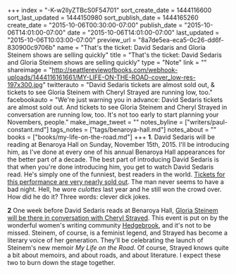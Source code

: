 +++
index = "-K-w2llyZTBcS0F54701"
sort_create_date = 1444116600
sort_last_updated = 1444150980
sort_publish_date = 1444165260
create_date = "2015-10-06T00:30:00-07:00"
publish_date = "2015-10-06T14:01:00-07:00"
date = "2015-10-06T14:01:00-07:00"
last_updated = "2015-10-06T10:03:00-07:00"
preview_url = "8a7de5ea-eca5-0c26-dd6f-830900c9706b"
name = "That's the ticket: David Sedaris and Gloria Steinem shows are selling quickly"
title = "That's the ticket: David Sedaris and Gloria Steinem shows are selling quickly"
type = "Note"
link = ""
shareimage = "http://seattlereviewofbooks.com/webhook-uploads/1444116161661/MY-LIFE-ON-THE-ROAD-cover_low-res-197x300.jpg"
twitterauto = "David Sedaris tickets are almost sold out, & tickets to see Gloria Steinem with Cheryl Strayed are running low, too."
facebookauto = "We're just warning you in advance: David Sedaris tickets are almost sold out. And tickets to see Gloria Steinem and Cheryl Strayed in conversation are running low, too. It's not too early to start planning your Novembers, people."
make_image_tweet = ""
notes_byline = ["writers/paul-constant.md"]
tags_notes = ["tags/benaroya-hall.md"]
notes_about = ""
books = ["books/my-life-on-the-road.md"]
+++
**1**. David Sedaris will be reading at Benaroya Hall on Sunday, November 15th, 2015. I'll be introducing him, as I've done at every one of his annual Benaroya Hall appearances for the better part of a decade. The best part of introducing David Sedaris is that when you're done introducing him, you get to watch David Sedaris read. He's simply one of the funniest, best readers in the world. [Tickets for this performance are very nearly sold out](http://www.seattlesymphony.org/concerttickets/calendar/2015-2016/concerts/benaroyahall/david-sedaris). The man never seems to have a bad night. Hell, he wore *culottes* last year and he still won the crowd over. How did he do it? Three words: clever dick jokes.

**2** One week before David Sedaris reads at Benaroya Hall, [Gloria Steinem will be there in conversation with Cheryl Strayed](http://www.seattlesymphony.org/concerttickets/calendar/2015-2016/concerts/benaroyahall/gloria-steinem). This event is put on by the wonderful women's writing community [Hedgebrook](http://www.hedgebrook.org/), and it's not to be missed. Steinem, of course, is a feminist legend, and Strayed has become a literary voice of her generation. They'll be celebrating the launch of Steinem's new memoir *My Life on the Road*. Of course, Strayed knows quite a bit about memoirs, and about roads, and about literature. I expect these two to burn down the stage together.  